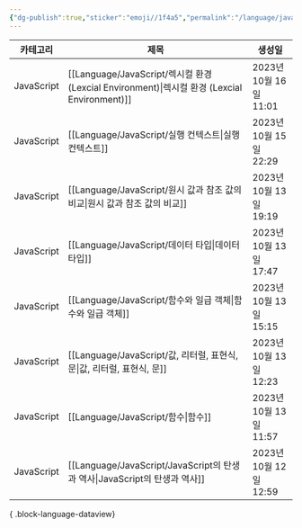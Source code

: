 ```yaml
---
{"dg-publish":true,"sticker":"emoji//1f4a5","permalink":"/language/java-script/","dgPassFrontmatter":true,"noteIcon":""}
---
```


| 카테고리       | 제목                                                                                    | 생성일                 |
| ---------- | ------------------------------------------------------------------------------------- | ------------------- |
| JavaScript | [[Language/JavaScript/렉시컬 환경 (Lexcial Environment)\|렉시컬 환경 (Lexcial Environment)]] | 2023년 10월 16일 11:01 |
| JavaScript | [[Language/JavaScript/실행 컨텍스트\|실행 컨텍스트]]                                           | 2023년 10월 15일 22:29 |
| JavaScript | [[Language/JavaScript/원시 값과 참조 값의 비교\|원시 값과 참조 값의 비교]]                             | 2023년 10월 13일 19:19 |
| JavaScript | [[Language/JavaScript/데이터 타입\|데이터 타입]]                                             | 2023년 10월 13일 17:47 |
| JavaScript | [[Language/JavaScript/함수와  일급 객체\|함수와  일급 객체]]                                     | 2023년 10월 13일 15:15 |
| JavaScript | [[Language/JavaScript/값, 리터럴, 표현식, 문\|값, 리터럴, 표현식, 문]]                             | 2023년 10월 13일 12:23 |
| JavaScript | [[Language/JavaScript/함수\|함수]]                                                     | 2023년 10월 13일 11:57 |
| JavaScript | [[Language/JavaScript/JavaScript의 탄생과 역사\|JavaScript의 탄생과 역사]]                     | 2023년 10월 12일 12:59 |

{ .block-language-dataview}
